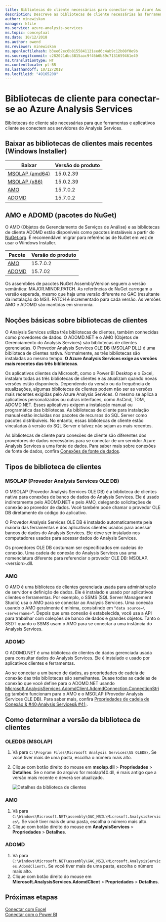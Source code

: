 ```yaml
---
title: Bibliotecas de cliente necessárias para conectar-se ao Azure Analysis Services | Microsoft Docs
description: Descreve as bibliotecas de cliente necessárias às ferramentas e ao aplicativos cliente para conectar o Azure Analysis Services
author: minewiskan
manager: kfile
ms.service: azure-analysis-services
ms.topic: conceptual
ms.date: 10/12/2018
ms.author: owend
ms.reviewer: minewiskan
ms.openlocfilehash: b3ee62ec6b8155841121eed6c4ab9c12b08f0e9b
ms.sourcegitcommit: c282021dbc3815aac9f46b6b89c7131659461e49
ms.translationtype: HT
ms.contentlocale: pt-BR
ms.lasthandoff: 10/12/2018
ms.locfileid: "49165208"
---
```

# <a name="client-libraries-for-connecting-to-azure-analysis-services"></a>Bibliotecas de cliente para conectar-se ao Azure Analysis Services

Bibliotecas de cliente são necessárias para que ferramentas e aplicativos cliente se conectem aos servidores do Analysis Services. 

## <a name="download-the-latest-client-libraries-windows-installer"></a>Baixar as bibliotecas de clientes mais recentes (Windows Installer)  

|Baixar  |Versão do produto  | 
|---------|---------|
|[MSOLAP (amd64)](https://go.microsoft.com/fwlink/?linkid=829576)    |    15.0.2.39      |
|[MSOLAP (x86)](https://go.microsoft.com/fwlink/?linkid=829575)     |    15.0.2.39      |
|[AMO](https://go.microsoft.com/fwlink/?linkid=829578)     |   15.7.0.2    |
|[ADOMD](https://go.microsoft.com/fwlink/?linkid=829577)     |    15.7.0.2     |

## <a name="amo-and-adomd-nuget-packages"></a>AMO e ADOMD (pacotes do NuGet)

O AMO (Objetos de Gerenciamento de Serviços de Análise) e as bibliotecas de cliente ADOMD estão disponíveis como pacotes instaláveis a partir do [NuGet.org](https://www.nuget.org/). É recomendável migrar para referências de NuGet em vez de usar o Windows Installer. 

|Pacote  | Versão do produto  | 
|---------|---------|
|[AMO](https://www.nuget.org/packages/Microsoft.AnalysisServices.retail.amd64/)    |    15.7.0.2    |
|[ADOMD](https://www.nuget.org/packages/Microsoft.AnalysisServices.AdomdClient.retail.amd64/)     |   15.7.02     |

Os assemblies de pacotes NuGet AssemblyVersion seguem a versão semântica: MAJOR.MINOR.PATCH. As referências de NuGet carregam a versão esperada, mesmo que haja uma versão diferente no GAC (resultante da instalação do MSI). PATCH é incrementado para cada versão. As versões AMO e ADOMD são mantidas em sincronia.

## <a name="understanding-client-libraries"></a>Noções básicas sobre bibliotecas de clientes

O Analysis Services utiliza três bibliotecas de clientes, também conhecidas como provedores de dados. O ADOMD.NET e o AMO (Objetos de Gerenciamento do Analysis Services) são bibliotecas de clientes gerenciadas. O Provedor Analysis Services OLE DB (MSOLAP DLL) é uma biblioteca de clientes nativa. Normalmente, as três bibliotecas são instaladas ao mesmo tempo. **O Azure Analysis Services exige as versões mais recentes das três bibliotecas**. 

Os aplicativos clientes da Microsoft, como o Power BI Desktop e o Excel, instalam todas as três bibliotecas de clientes e as atualizam quando novas versões estão disponíveis. Dependendo da versão ou da frequência de atualizações, algumas bibliotecas de clientes podem não ser as versões mais recentes exigidas pelo Azure Analysis Services. O mesmo se aplica a aplicativos personalizados ou outras interfaces, como AsCmd, TOM, ADOMD.NET. Esses aplicativos exigem a instalação manual ou programática das bibliotecas. As bibliotecas de cliente para instalação manual estão incluídas nos pacotes de recursos do SQL Server como pacotes distribuíveis. No entanto, essas bibliotecas de cliente estão vinculadas à versão do SQL Server e talvez não sejam as mais recentes.  

As bibliotecas de cliente para conexões de cliente são diferentes dos provedores de dados necessários para se conectar de um servidor Azure Analysis Services a uma fonte de dados. Para saber mais sobre conexões de fonte de dados, confira [Conexões de fonte de dados](analysis-services-datasource.md).

## <a name="client-library-types"></a>Tipos de biblioteca de clientes

### <a name="analysis-services-ole-db-provider-msolap"></a>MSOLAP (Provedor Analysis Services OLE DB) 

 O MSOLAP (Provedor Analysis Services OLE DB) é a biblioteca de clientes nativa para conexões de banco de dados do Analysis Services. Ele é usado indiretamente pelo ADOMD.NET e pelo AMO, delegando solicitações de conexão ao provedor de dados. Você também pode chamar o provedor OLE DB diretamente do código do aplicativo.  
  
 O Provedor Analysis Services OLE DB é instalado automaticamente pela maioria das ferramentas e dos aplicativos clientes usados para acessar bancos de dados do Analysis Services. Ele deve ser instalado nos computadores usados para acessar dados do Analysis Services.  
  
 Os provedores OLE DB costumam ser especificados em cadeias de conexão. Uma cadeia de conexão do Analysis Services usa uma nomenclatura diferente para referenciar o provedor OLE DB: MSOLAP.\<version>.dll.

### <a name="amo"></a>AMO  

 O AMO é uma biblioteca de clientes gerenciada usada para administração de servidor e definição de dados. Ele é instalado e usado por aplicativos clientes e ferramentas. Por exemplo, o SSMS (SQL Server Management Studio) usa o AMO para se conectar ao Analysis Services. Uma conexão usando o AMO geralmente é mínima, consistindo em `“data source=\<servername>”`. Depois que uma conexão é estabelecida, você usa a API para trabalhar com coleções de banco de dados e grandes objetos. Tanto o SSDT quanto o SSMS usam o AMO para se conectar a uma instância do Analysis Services.  

  
### <a name="adomd"></a>ADOMD

 O ADOMD.NET é uma biblioteca de clientes de dados gerenciada usada para consultar dados do Analysis Services. Ele é instalado e usado por aplicativos clientes e ferramentas. 
  
 Ao se conectar a um banco de dados, as propriedades de cadeia de conexão das três bibliotecas são semelhantes. Quase todas as cadeias de conexão que você define para o ADOMD.NET usando [Microsoft.AnalysisServices.AdomdClient.AdomdConnection.ConnectionString](https://msdn.microsoft.com/library/microsoft.analysisservices.adomdclient.adomdconnection.connectionstring.aspx) também funcionam para o AMO e o MSOLAP (Provedor Analysis Services OLE DB). Para saber mais, confira [Propriedades de cadeia de Conexão & #40;Analysis Services& #41;](https://docs.microsoft.com/sql/analysis-services/instances/connection-string-properties-analysis-services).  

  
##  <a name="bkmk_LibUpdate"></a>Como determinar a versão da biblioteca de clientes   
  
### <a name="oleddb-msolap"></a>OLEDDB (MSOLAP)  
  
1.  Vá para `C:\Program Files\Microsoft Analysis Services\AS OLEDB\`. Se você tiver mais de uma pasta, escolha o número mais alto.
  
2.  Clique com botão direito do mouse em **msolap.dll** > **Propriedades** > **Detalhes**. Se o nome do arquivo for msolap140.dll, é mais antigo que a versão mais recente e deverá ser atualizado.
    
    ![Detalhes da biblioteca de clientes](media/analysis-services-data-providers/aas-msolap-details.png)
    
  
### <a name="amo"></a>AMO

1. Vá para `C:\Windows\Microsoft.NET\assembly\GAC_MSIL\Microsoft.AnalysisServices\`. Se você tiver mais de uma pasta, escolha o número mais alto.
2. Clique com botão direito do mouse em **AnalysisServices** > **Propriedades** > **Detalhes**.  

### <a name="adomd"></a>ADOMD

1. Vá para `C:\Windows\Microsoft.NET\assembly\GAC_MSIL\Microsoft.AnalysisServices.AdomdClient\`. Se você tiver mais de uma pasta, escolha o número mais alto.
2. Clique com botão direito do mouse em **Microsoft.AnalysisServices.AdomdClient** > **Propriedades** > **Detalhes**.  


## <a name="next-steps"></a>Próximas etapas
[Conectar com Excel](analysis-services-connect-excel.md)    
[Conectar com o Power BI](analysis-services-connect-pbi.md)
